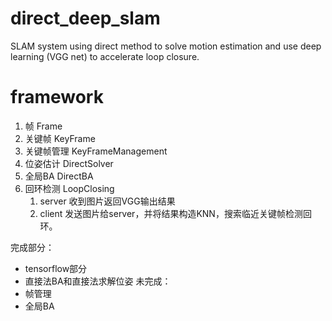 # direct_deep_slam
SLAM system using direct method to solve motion estimation and use deep learning (VGG net) to accelerate loop closure.

# framework
1. 帧 Frame
1. 关键帧 KeyFrame
1. 关键帧管理 KeyFrameManagement
1. 位姿估计 DirectSolver
1. 全局BA DirectBA
1. 回环检测 LoopClosing
    1. server 收到图片返回VGG输出结果
    1. client 发送图片给server，并将结果构造KNN，搜索临近关键帧检测回环。

完成部分：
- tensorflow部分
- 直接法BA和直接法求解位姿
未完成：
- 帧管理
- 全局BA